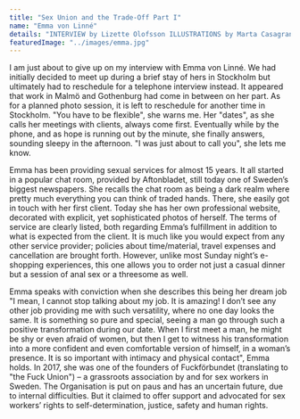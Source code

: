 ```yaml
---
title: "Sex Union and the Trade-Off Part I"
name: "Emma von Linné"
details: "INTERVIEW by Lizette Olofsson ILLUSTRATIONS by Marta Casagrande"
featuredImage: "../images/emma.jpg"
---
```


I am just about to give up on my interview with Emma von Linné. We had initially decided to meet up during a brief stay of hers in Stockholm but ultimately had to reschedule for a telephone interview instead. It appeared that work in Malmö and Gothenburg had come in between on her part. As for a planned photo session, it is left to reschedule for another time in Stockholm. "You have to be flexible", she warns me. Her "dates", as she calls her meetings with clients, always come first. Eventually while by the phone, and as hope is running out by the minute, she finally answers, sounding sleepy in the afternoon. "I was just about to call you", she lets me know.
 
Emma has been providing sexual services for almost 15 years. It all started in a popular chat room, provided by Aftonbladet, still today one of Sweden’s biggest newspapers. She recalls the chat room as being a dark realm where pretty much everything you can think of traded hands. There, she easily got in touch with her first client. Today she has her own professional website, decorated with explicit, yet sophisticated photos of herself. The terms of service are clearly listed, both regarding Emma’s fulfillment in addition to what is expected from the client. It is much like you would expect from any other service provider; policies about time/material, travel expenses and cancellation are brought forth. However, unlike most Sunday night’s e-shopping experiences, this one allows you to order not just a casual dinner but a session of anal sex or a threesome as well.
 
Emma speaks with conviction when she describes this being her dream job "I mean, I cannot stop talking about my job. It is amazing! I don’t see any other job providing me with such versatility, where no one day looks the same. It is something so pure and special, seeing a man go through such a positive transformation during our date. When I first meet a man, he might be shy or even afraid of women, but then I get to witness his transformation into a more confident and even comfortable version of himself, in a woman’s presence. It is so important with intimacy and physical contact", Emma holds. In 2017, she was one of the founders of Fuckförbundet (translating to "the Fuck Union") – a grassroots association by and for sex workers in Sweden. The Organisation is put on paus and has an uncertain future, due to internal difficulties. But it claimed to offer support and advocated for sex workers’ rights to self-determination, justice, safety and human rights.
